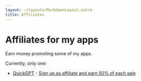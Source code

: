 ```yaml
---
layout: ~/layouts/MarkdownLayout.astro
title: Affiliates
---
```


# Affiliates for my apps

Earn money promoting some of my apps.

Currently, only one:

- [QuickGPT](/quickgpt) - [Sign up as affiliate and earn 50% of each sale](https://sindresorhus.gumroad.com/affiliates)
